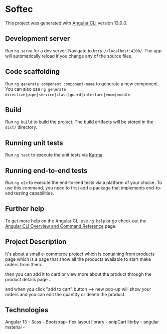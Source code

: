 # Softec

This project was generated with [Angular CLI](https://github.com/angular/angular-cli) version 13.0.0.

## Development server

Run `ng serve` for a dev server. Navigate to `http://localhost:4200/`. The app will automatically reload if you change any of the source files.

## Code scaffolding

Run `ng generate component component-name` to generate a new component. You can also use `ng generate directive|pipe|service|class|guard|interface|enum|module`.

## Build

Run `ng build` to build the project. The build artifacts will be stored in the `dist/` directory.

## Running unit tests

Run `ng test` to execute the unit tests via [Karma](https://karma-runner.github.io).

## Running end-to-end tests

Run `ng e2e` to execute the end-to-end tests via a platform of your choice. To use this command, you need to first add a package that implements end-to-end testing capabilities.

## Further help

To get more help on the Angular CLI use `ng help` or go check out the [Angular CLI Overview and Command Reference](https://angular.io/cli) page.



## Project Description

It's about a small e-commerce project which is containing from products page which is a page that show all the products available to start make orders from them. 

then you can add it to card or view more about the product through the product details page ..

and  when you click  "add to cart" button  --> new pop-up will show your orders and you can edit the quantity or delete the product. 


## Technologies 

Angular 13 -
Scss -
Bootstrap-
flex layout library -
snipCart librby -
angular material -



